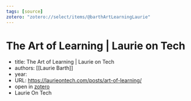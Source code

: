 ```yaml
---
tags: [source]
zotero: "zotero://select/items/@barthArtLearningLaurie"
---
```


# The Art of Learning | Laurie on Tech

- title: The Art of Learning | Laurie on Tech
- authors: [[Laurie Barth]]
- year: 
- URL: https://laurieontech.com/posts/art-of-learning/
- open in [zotero](zotero://select/items/@barthArtLearningLaurie)
- Laurie On Tech

